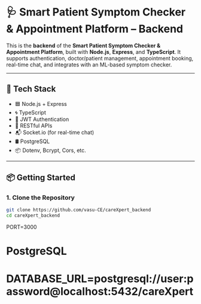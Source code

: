 # 🩺 Smart Patient Symptom Checker & Appointment Platform – Backend

This is the **backend** of the **Smart Patient Symptom Checker & Appointment Platform**, built with **Node.js**, **Express**, and **TypeScript**. It supports authentication, doctor/patient management, appointment booking, real-time chat, and integrates with an ML-based symptom checker.

---

## 🧰 Tech Stack

- 🟦 Node.js + Express  
- 🌀 TypeScript  
- 🔐 JWT Authentication  
- 🧾 RESTful APIs  
- 📬 Socket.io (for real-time chat)  
- 🛢️ PostgreSQL
- 📦 Dotenv, Bcrypt, Cors, etc.

---

## 📦 Getting Started

### 1. Clone the Repository

```bash
git clone https://github.com/vasu-CE/careXpert_backend
cd careXpert_backend
```

PORT=3000

# PostgreSQL
# DATABASE_URL=postgresql://user:password@localhost:5432/careXpert

